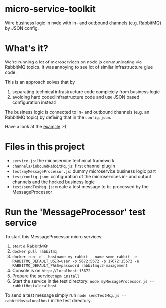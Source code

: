 # micro-service-toolkit
Wire business logic in node with in- and outbound channels (e.g. RabbitMQ) by JSON config.

# What's it?
We're running a lot of microservices on node.js communicating via RabbitMQ topics. It was annoying to see lot of similar infrastructure glue code.

This is an approach solves that by

1. separating technical infrastructure code completely from business logic
2. avoiding hard coded infrastructure code and use JSON based configuration instead

The business logic is connected to in- and outbound channels (e.g. an RabbitMQ topic) by defining that in the `config.json`.

Have a look at the [example](https://github.com/ma-ha/micro-service-toolkit/tree/master/test) :-)

# Files in this project
* `service.js`: the microservice technical framework
* `channels/inboundRabbitMq.js`: first channel plug in
* `test/myMessageProcessor.js`: dummy microservice business logic part
* `test/config.json`: configuration of the microservices in- and output channels and the hooked business logic
* `test/sendTesMsg.js`: create a test message to be processed by the MessageProcessor

# Run the 'MessageProcessor' test service
To start this MessageProcessor micro services:

1. start a RabbitMQ: 
  1. `docker pull rabbitmq`
  2. `docker run -d --hostname my-rabbit --name some-rabbit -e RABBITMQ_DEFAULT_USER=user -p 5672:5672 -p 15672:15672 -e RABBITMQ_DEFAULT_PASS=password rabbitmq:3-management` 
  3. Console is on `http://localhost:15672`
2. Prepare the service: `npm install`
3. Start the service in the test directory: `node myMessageProcessor.js --rabbitHost=localhost`

To send a test message simply run `node sendTestMsg.js --rabbitHost=localhost` in the test directory.